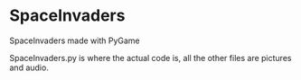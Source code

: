 # SpaceInvaders
SpaceInvaders made with PyGame

SpaceInvaders.py is where the actual code is, all the other files are pictures and audio.
